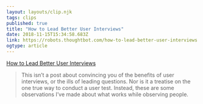 ```yaml
---
layout: layouts/clip.njk 
tags: clips 
published: true 
title: "How to Lead Better User Interviews" 
date: 2018-11-15T15:34:58.683Z 
link: https://robots.thoughtbot.com/how-to-lead-better-user-interviews 
ogtype: article 
---
```

[ How to Lead Better User Interviews ]( https://robots.thoughtbot.com/how-to-lead-better-user-interviews ) 
> This isn’t a post about convincing you of the benefits of user interviews, or the ills of leading questions. Nor is it a treatise on the one true way to conduct a user test. Instead, these are some observations I’ve made about what works while observing people. 
